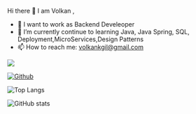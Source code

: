 Hi there 👋 I am Volkan ,

- 🔭 I want to work as Backend Develeoper
- 🌱 I’m currently continue to learning Java, Java Spring, SQL, Deployment,MicroServices,Design Patterns
- 📫 How to reach me: volkankgil@gmail.com


![](https://visitor-badge.laobi.icu/badge?page_id=volkankgil.colkankgil)

[![Github](https://img.shields.io/github/followers/CharalambosIoannou?label=Follow&style=social)](https://github.com/volkankgil)


![Top Langs](https://github-readme-stats.vercel.app/api/top-langs/?username=volkankgil&theme=tokyonight)


![GitHub stats](https://github-readme-stats.vercel.app/api?username=volkankgil&show_icons=true&theme=tokyonight)



